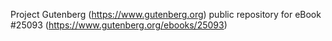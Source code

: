 Project Gutenberg (https://www.gutenberg.org) public repository for eBook #25093 (https://www.gutenberg.org/ebooks/25093)

